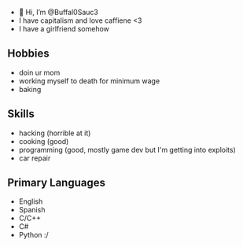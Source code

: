 - 👋 Hi, I’m @Buffal0Sauc3
- I have capitalism and love caffiene <3
- I have a girlfriend somehow

## Hobbies
- doin ur mom
- working myself to death for minimum wage
- baking

## Skills
- hacking (horrible at it)
- cooking (good)
- programming (good, mostly game dev but I'm getting into exploits)
- car repair

## Primary Languages
- English
- Spanish
- C/C++
- C#
- Python :/

